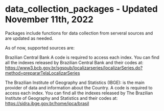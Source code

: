 # data_collection_packages - Updated November 11th, 2022

Packages include functions for data collection from serveral sources and are updated as needed.

As of now, supported sources are:

  Brazilian Central Bank
      A code is required to access each index. You can find all the indexes released by Brazilian Central Bank and their codes at:
      https://www3.bcb.gov.br/sgspub/localizarseries/localizarSeries.do?method=prepararTelaLocalizarSeries

  The Brazilian Institute of Geography and Statistics (IBGE): is the main provider of data and information about the Country.
      A code is required to access each index. You can find all the indexes released by The Brazilian Institute of Geography and Statistics and their codes at:
      https://sidra.ibge.gov.br/home/ipca/brasil
